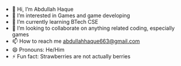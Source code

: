 - 👋 Hi, I’m Abdullah Haque
- 👀 I’m interested in Games and game developing
- 🌱 I’m currently learning BTech CSE
- 💞️ I’m looking to collaborate on anything related coding, especially games
- 📫 How to reach me abdullahhaque663@gmail.com
- 😄 Pronouns: He/Him
- ⚡ Fun fact: Strawberries are not actually berries

<!---
AbdullahHaque1316/AbdullahHaque1316 is a ✨ special ✨ repository because its `README.md` (this file) appears on your GitHub profile.
You can click the Preview link to take a look at your changes.
--->
